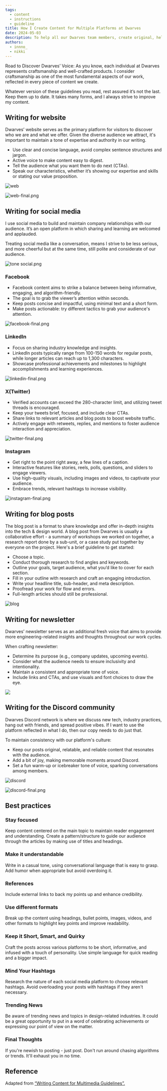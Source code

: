 ```yaml
---
tags:
  - content
  - instructions
  - guideline
title: How I Create Content for Multiple Platforms at Dwarves
date: 2024-05-03
description: To help all our Dwarves team members, create original, helpful, and consistent writing across various platforms, we've put together this content guideline as a reference whenever we're writing for Dwarves.
authors:
  - innno_
  - nikki
---
```


Road to Discover Dwarves’ Voice: As you know, each individual at Dwarves represents craftsmanship and well-crafted products. I consider craftsmanship as one of the most fundamental aspects of our work, reflected in every piece of content we create.

Whatever version of these guidelines you read, rest assured it’s not the last. Keep them up to date. It takes many forms, and I always strive to improve my content.

## Writing for website
Dwarves’ website serves as the primary platform for visitors to discover who we are and what we offer. Given the diverse audience we attract, it's important to maintain a tone of expertise and authority in our writing.

- Use clear and concise language, avoid complex sentence structures and jargon.
- Active voice to make content easy to digest.
- Tell the audience what you want them to do next (CTAs).
- Speak our characteristics, whether it’s showing our expertise and skills or stating our value proposition.

![web](assets/how-i-create-content-for-multiple-platforms-at-dwarves-tone-website.webp)

![web-final.png](assets/how-i-create-content-for-multiple-platforms-at-dwarves-website-example.webp)

## Writing for social media
I use social media to build and maintain company relationships with our audience. It’s an open platform in which sharing and learning are welcomed and applauded. 

Treating social media like a conversation, means I strive to be less serious, and more cheerful but at the same time, still polite and considerate of our audience.

![tone social.png](assets/how-i-create-content-for-multiple-platforms-at-dwarves-tone-social.webp)

### Facebook
- Facebook content aims to strike a balance between being informative, engaging, and algorithm-friendly.
- The goal is to grab the viewer’s attention within seconds.
- Keep posts concise and impactful, using minimal text and a short form.
- Make posts actionable: try different tactics to grab your audience's attention.

![facebook-final.png](assets/how-i-create-content-for-multiple-platforms-at-dwarves-facebook-example.webp)

### LinkedIn
- Focus on sharing industry knowledge and insights.
- LinkedIn posts typically range from 100-150 words for regular posts, while longer articles can reach up to 1,300 characters.
- Showcase professional achievements and milestones to highlight accomplishments and learning experiences.

![linkedin-final.png](assets/how-i-create-content-for-multiple-platforms-at-dwarves-linkedin-example.webp)

### X(Twitter) 
- Verified accounts can exceed the 280-character limit, and utilizing tweet threads is encouraged.
- Keep your tweets brief, focused, and include clear CTAs.
- Share links to relevant articles and blog posts to boost website traffic.
- Actively engage with retweets, replies, and mentions to foster audience interaction and appreciation.

![twitter-final.png](assets/how-i-create-content-for-multiple-platforms-at-dwarves-twitter-example.webp)

### Instagram
- Get right to the point right away, a few lines of a caption.
- Interactive features like stories, reels, polls, questions, and sliders to engage viewers.
- Use high-quality visuals, including images and videos, to captivate your audience.
- Embrace trends, relevant hashtags to increase visibility.

![instagram-final.png](assets/how-i-create-content-for-multiple-platforms-at-dwarves-instagram-example.webp)

## Writing for blog posts
The blog post is a format to share knowledge and offer in-depth insights into the tech & design world. A blog post from Dwarves is usually a collaborative effort - a summary of workshops we worked on together, a research report done by a sub-unit, or a case study put together by everyone on the project. Here's a brief guideline to get started:

- Choose a topic.
- Conduct thorough research to find angles and keywords. 
- Outline your goals, target audience, what you’d like to cover for each section.
- Fill in your outline with research and craft an engaging introduction.
- Write your headline title, sub-header, and meta description.
- Proofread your work for flow and errors.
- Full-length articles should still be professional.

![blog](assets/how-i-create-content-for-multiple-platforms-at-dwarves-blog-example.webp)

## Writing for newsletter
Dwarves’ newsletter serves as an additional fresh voice that aims to provide more engineering-related insights and thoughts throughout our work cycles.

When crafting newsletter:

- Determine its purpose (e.g., company updates, upcoming events).
- Consider what the audience needs to ensure inclusivity and intentionality.
- Maintain a consistent and appropriate tone of voice.
- Include links and CTAs, and use visuals and font choices to draw the eye.

![](assets/how-i-create-content-for-multiple-platforms-at-dwarves-newsletter.webp)

## Writing for the Discord community
Dwarves Discord network is where we discuss new tech, industry practices, hang out with friends, and spread positive vibes. If I want to use the platform reflected in what I do, then our copy needs to do just that.

 To maintain consistency with our platform's culture:

- Keep our posts original, relatable, and reliable content that resonates with the audience.
- Add a bit of joy, making memorable moments around Discord.
- Set a fun warm-up or icebreaker tone of voice, sparking conversations among members.

![discord](assets/how-i-create-content-for-multiple-platforms-at-dwarves-discord.webp)

![discord-final.png](assets/how-i-create-content-for-multiple-platforms-at-dwarves-discord-example.webp)

## Best practices
### Stay focused
Keep content centered on the main topic to maintain reader engagement and understanding. Create a pattern/structure to guide our audience through the articles by making use of titles and headings.

### Make it understandable
Write in a casual tone, using conversational language that is easy to grasp. Add humor when appropriate but avoid overdoing it.

### References
Include external links to back my points up and enhance credibility.

### Use different formats
Break up the content using headings, bullet points, images, videos, and other formats to highlight key points and improve readability.

### Keep it Short, Smart, and Quirky
Craft the posts across various platforms to be short, informative, and infused with a touch of personality. Use simple language for quick reading and a bigger impact.

### Mind Your Hashtags
Research the nature of each social media platform to choose relevant hashtags. Avoid overloading your posts with hashtags if they aren't necessary.

### Trending News
Be aware of trending news and topics in design-related industries. It could be a great
opportunity to put in a word of celebrating achievements or expressing our point of view on the matter.

### Final Thoughts
If you're newish to posting - just post. Don't run around chasing algorithms or trends. It'll exhaust you in no time.

## Reference
Adapted from [“Writing Content for Multimedia Guidelines”.]()